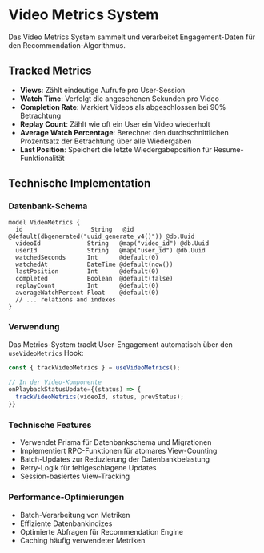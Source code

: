 # Video Metrics System

Das Video Metrics System sammelt und verarbeitet Engagement-Daten für den Recommendation-Algorithmus.

## Tracked Metrics

- **Views**: Zählt eindeutige Aufrufe pro User-Session
- **Watch Time**: Verfolgt die angesehenen Sekunden pro Video
- **Completion Rate**: Markiert Videos als abgeschlossen bei 90% Betrachtung
- **Replay Count**: Zählt wie oft ein User ein Video wiederholt
- **Average Watch Percentage**: Berechnet den durchschnittlichen Prozentsatz der Betrachtung über alle Wiedergaben
- **Last Position**: Speichert die letzte Wiedergabeposition für Resume-Funktionalität

## Technische Implementation

### Datenbank-Schema
```prisma
model VideoMetrics {
  id                   String   @id @default(dbgenerated("uuid_generate_v4()")) @db.Uuid
  videoId             String   @map("video_id") @db.Uuid
  userId              String   @map("user_id") @db.Uuid
  watchedSeconds      Int      @default(0)
  watchedAt           DateTime @default(now())
  lastPosition        Int      @default(0)
  completed           Boolean  @default(false)
  replayCount         Int      @default(0)
  averageWatchPercent Float    @default(0)
  // ... relations and indexes
}
```

### Verwendung
Das Metrics-System trackt User-Engagement automatisch über den `useVideoMetrics` Hook:

```typescript
const { trackVideoMetrics } = useVideoMetrics();

// In der Video-Komponente
onPlaybackStatusUpdate={(status) => {
  trackVideoMetrics(videoId, status, prevStatus);
}}
```

### Technische Features
- Verwendet Prisma für Datenbankschema und Migrationen
- Implementiert RPC-Funktionen für atomares View-Counting
- Batch-Updates zur Reduzierung der Datenbankbelastung
- Retry-Logik für fehlgeschlagene Updates
- Session-basiertes View-Tracking

### Performance-Optimierungen
- Batch-Verarbeitung von Metriken
- Effiziente Datenbankindizes
- Optimierte Abfragen für Recommendation Engine
- Caching häufig verwendeter Metriken 
